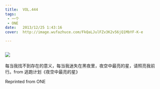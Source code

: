 ```yaml
---
title:	VOL.444
tags:
 - 一个
 - ONE
date:	2013/12/25 1:43:16
cover:	http://image.wufazhuce.com/FkQaLJulFZv3K2v56jQ1MbYF-K-e

---
```

![](http://image.wufazhuce.com/FkQaLJulFZv3K2v56jQ1MbYF-K-e)
---

每当我找不到存在的意义，每当我迷失在黑夜里，夜空中最亮的星，请照亮我前行。from 逃跑计划《夜空中最亮的星》
 
Reprinted from ONE
